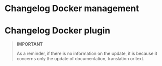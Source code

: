 # Changelog Docker management

# Changelog Docker plugin

>**IMPORTANT**
>
>As a reminder, if there is no information on the update, it is because it concerns only the update of documentation, translation or text.

